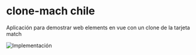 # clone-mach chile

Aplicación para demostrar web elements en vue con un clone de la tarjeta match



![Implementación ](https://github.com/devjaime/clone-match-vue/blob/master/images/clone-match.png)

